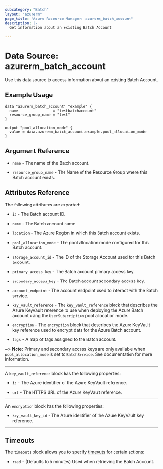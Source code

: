 ```yaml
---
subcategory: "Batch"
layout: "azurerm"
page_title: "Azure Resource Manager: azurerm_batch_account"
description: |-
  Get information about an existing Batch Account

---
```


# Data Source: azurerm_batch_account

Use this data source to access information about an existing Batch Account.

## Example Usage

```hcl
data "azurerm_batch_account" "example" {
  name                = "testbatchaccount"
  resource_group_name = "test"
}

output "pool_allocation_mode" {
  value = data.azurerm_batch_account.example.pool_allocation_mode
}
```

## Argument Reference

* `name` - The name of the Batch account.

* `resource_group_name` - The Name of the Resource Group where this Batch account exists.

## Attributes Reference

The following attributes are exported:

* `id` - The Batch account ID.

* `name` - The Batch account name.

* `location` - The Azure Region in which this Batch account exists.

* `pool_allocation_mode` - The pool allocation mode configured for this Batch account.

* `storage_account_id` - The ID of the Storage Account used for this Batch account.

* `primary_access_key` - The Batch account primary access key.

* `secondary_access_key` - The Batch account secondary access key.

* `account_endpoint` - The account endpoint used to interact with the Batch service.

* `key_vault_reference` - The `key_vault_reference` block that describes the Azure KeyVault reference to use when deploying the Azure Batch account using the `UserSubscription` pool allocation mode.

* `encryption` - The `encryption` block that describes the Azure KeyVault key reference used to encrypt data for the Azure Batch account.

* `tags` - A map of tags assigned to the Batch account.

~> **Note:** Primary and secondary access keys are only available when `pool_allocation_mode` is set to `BatchService`. See [documentation](https://docs.microsoft.com/azure/batch/batch-api-basics) for more information.

---

A `key_vault_reference` block has the following properties:

* `id` - The Azure identifier of the Azure KeyVault reference.

* `url` - The HTTPS URL of the Azure KeyVault reference.

---

An `encryption` block has the following properties:

* `key_vault_key_id` - The Azure identifier of the Azure KeyVault key reference.

---

## Timeouts

The `timeouts` block allows you to specify [timeouts](https://www.terraform.io/language/resources/syntax#operation-timeouts) for certain actions:

* `read` - (Defaults to 5 minutes) Used when retrieving the Batch Account.

